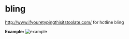 bling
=====

http://www.ifyouretypingthisitstoolate.com/ for hotline bling

**Example:**
![example](http://i.imgur.com/ZGBMVJS.png)